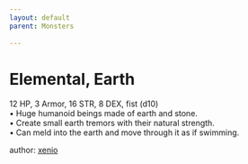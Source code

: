 ```yaml
---
layout: default
parent: Monsters 
   
--- 
```

# Elemental, Earth
12 HP, 3 Armor, 16 STR, 8 DEX, fist (d10)  
• Huge humanoid beings made of earth and stone.  
• Create small earth tremors with their natural strength.  
• Can meld into the earth and move through it as if swimming.  




author: [xenio](https://xenioinabottle.blogspot.com/2021/02/classic-monsters-for-cairnito-part-1.html) 


